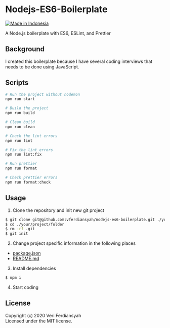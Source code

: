 # Nodejs-ES6-Boilerplate
[![Made in Indonesia](https://made-in-indonesia.github.io/made-in-indonesia.svg)](https://github.com/made-in-indonesia/made-in-indonesia)

A Node.js boilerplate with ES6, ESLint, and Prettier

## Background

I created this boilerplate because I have several coding interviews that needs to be done using JavaScript.

## Scripts

```bash
# Run the project without nodemon
npm run start

# Build the project
npm run build

# Clean build
npm run clean

# Check the lint errors
npm run lint

# Fix the lint errors
npm run lint:fix

# Run prettier
npm run format

# Check prettier errors
npm run format:check
```

## Usage

1. Clone the repository and init new git project

```bash
$ git clone git@github.com:vferdiansyah/nodejs-es6-boilerplate.git ./your/project/folder
$ cd ./your/project/folder
$ rm -rf .git
$ git init
```

2. Change project specific information in the following places

- [package.json](./package.json)
- [README.md](./README.md)

3. Install dependencies

```bash
$ npm i
```

4. Start coding

## License

Copyright (c) 2020 Veri Ferdiansyah  
Licensed under the MIT license.
